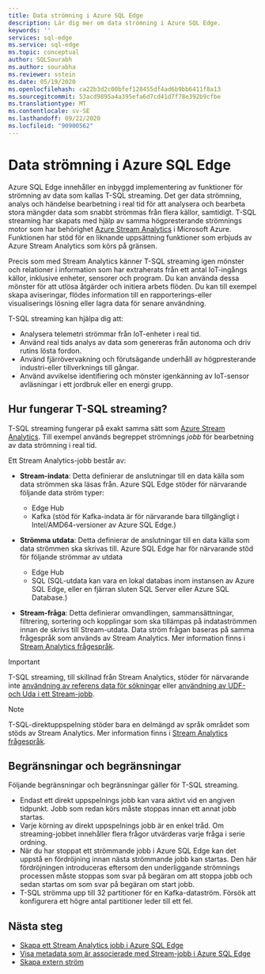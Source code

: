 ```yaml
---
title: Data strömning i Azure SQL Edge
description: Lär dig mer om data strömning i Azure SQL Edge.
keywords: ''
services: sql-edge
ms.service: sql-edge
ms.topic: conceptual
author: SQLSourabh
ms.author: sourabha
ms.reviewer: sstein
ms.date: 05/19/2020
ms.openlocfilehash: ca22b3d2c00bfef128455df4ad6b9bb6411f8a13
ms.sourcegitcommit: 53acd9895a4a395efa6d7cd41d7f78e392b9cfbe
ms.translationtype: MT
ms.contentlocale: sv-SE
ms.lasthandoff: 09/22/2020
ms.locfileid: "90900562"
---
```

# <a name="data-streaming-in-azure-sql-edge"></a>Data strömning i Azure SQL Edge

Azure SQL Edge innehåller en inbyggd implementering av funktioner för strömning av data som kallas T-SQL streaming. Det ger data strömning, analys och händelse bearbetning i real tid för att analysera och bearbeta stora mängder data som snabbt strömmas från flera källor, samtidigt. T-SQL streaming har skapats med hjälp av samma högpresterande strömnings motor som har behörighet [Azure Stream Analytics](https://docs.microsoft.com/azure/stream-analytics/stream-analytics-introduction) i Microsoft Azure. Funktionen har stöd för en liknande uppsättning funktioner som erbjuds av Azure Stream Analytics som körs på gränsen.

Precis som med Stream Analytics känner T-SQL streaming igen mönster och relationer i information som har extraherats från ett antal IoT-ingångs källor, inklusive enheter, sensorer och program. Du kan använda dessa mönster för att utlösa åtgärder och initiera arbets flöden. Du kan till exempel skapa aviseringar, flödes information till en rapporterings-eller visualiserings lösning eller lagra data för senare användning. 

T-SQL streaming kan hjälpa dig att:

* Analysera telemetri strömmar från IoT-enheter i real tid.
* Använd real tids analys av data som genereras från autonoma och driv rutins lösta fordon.
* Använd fjärrövervakning och förutsägande underhåll av högpresterande industri-eller tillverknings till gångar.
* Använd avvikelse identifiering och mönster igenkänning av IoT-sensor avläsningar i ett jordbruk eller en energi grupp.

## <a name="how-does-t-sql-streaming-work"></a>Hur fungerar T-SQL streaming?

T-SQL streaming fungerar på exakt samma sätt som [Azure Stream Analytics](https://docs.microsoft.com/azure/stream-analytics/stream-analytics-introduction#how-does-stream-analytics-work). Till exempel används begreppet strömnings *jobb* för bearbetning av data strömning i real tid. 

Ett Stream Analytics-jobb består av:

- **Stream-indata**: Detta definierar de anslutningar till en data källa som data strömmen ska läsas från. Azure SQL Edge stöder för närvarande följande data ström typer:
    - Edge Hub
    - Kafka (stöd för Kafka-indata är för närvarande bara tillgängligt i Intel/AMD64-versioner av Azure SQL Edge.)

- **Strömma utdata**: Detta definierar de anslutningar till en data källa som data strömmen ska skrivas till. Azure SQL Edge har för närvarande stöd för följande strömmar av utdata
    - Edge Hub
    - SQL (SQL-utdata kan vara en lokal databas inom instansen av Azure SQL Edge, eller en fjärran sluten SQL Server eller Azure SQL Database.) 

- **Stream-fråga**: Detta definierar omvandlingen, sammansättningar, filtrering, sortering och kopplingar som ska tillämpas på indataströmmen innan de skrivs till Stream-utdata. Data ström frågan baseras på samma frågespråk som används av Stream Analytics. Mer information finns i [Stream Analytics frågespråk](https://docs.microsoft.com/stream-analytics-query/stream-analytics-query-language-reference?).

> [!IMPORTANT]
> T-SQL streaming, till skillnad från Stream Analytics, stöder för närvarande inte [användning av referens data för sökningar](https://docs.microsoft.com/azure/stream-analytics/stream-analytics-use-reference-data) eller [användning av UDF-och Uda i ett Stream-jobb](https://docs.microsoft.com/azure/stream-analytics/streaming-technologies#you-want-to-write-udfs-udas-and-custom-deserializers-in-a-language-other-than-javascript-or-c).

> [!NOTE]
> T-SQL-direktuppspelning stöder bara en delmängd av språk området som stöds av Stream Analytics. Mer information finns i [Stream Analytics frågespråk](https://docs.microsoft.com/stream-analytics-query/stream-analytics-query-language-reference?).

## <a name="limitations-and-restrictions"></a>Begränsningar och begränsningar

Följande begränsningar och begränsningar gäller för T-SQL streaming. 

- Endast ett direkt uppspelnings jobb kan vara aktivt vid en angiven tidpunkt. Jobb som redan körs måste stoppas innan ett annat jobb startas.
- Varje körning av direkt uppspelnings jobb är en enkel tråd. Om streaming-jobbet innehåller flera frågor utvärderas varje fråga i serie ordning.
- När du har stoppat ett strömmande jobb i Azure SQL Edge kan det uppstå en fördröjning innan nästa strömmande jobb kan startas. Den här fördröjningen introduceras eftersom den underliggande strömnings processen måste stoppas som svar på begäran om att stoppa jobb och sedan startas om som svar på begäran om start jobb. 
- T-SQL strömma upp till 32 partitioner för en Kafka-dataström. Försök att konfigurera ett högre antal partitioner leder till ett fel. 

## <a name="next-steps"></a>Nästa steg

- [Skapa ett Stream Analytics jobb i Azure SQL Edge ](create-stream-analytics-job.md)
- [Visa metadata som är associerade med Stream-jobb i Azure SQL Edge ](streaming-catalog-views.md)
- [Skapa extern ström](create-external-stream-transact-sql.md)
